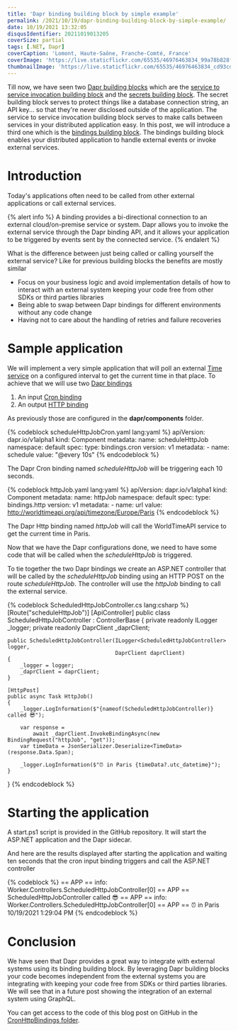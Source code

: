 ```yaml
---
title: 'Dapr binding building block by simple example'
permalink: /2021/10/19/dapr-binding-building-block-by-simple-example/
date: 10/19/2021 13:32:05
disqusIdentifier: 20211019013205
coverSize: partial
tags: [.NET, Dapr]
coverCaption: 'Lomont, Haute-Saône, Franche-Comté, France'
coverImage: 'https://live.staticflickr.com/65535/46976463834_99a78b828f_h.jpg'
thumbnailImage: 'https://live.staticflickr.com/65535/46976463834_cd93cdcab2_q.jpg'
---
```

Till now, we have seen two [Dapr building blocks](https://laurentkempe.com/tags/Dapr/) which are the [service to service invocation building block](https://docs.dapr.io/developing-applications/building-blocks/service-invocation/service-invocation-overview/) and the [secrets building block](https://docs.dapr.io/developing-applications/building-blocks/secrets/secrets-overview/). The secret building block serves to protect things like a database connection string, an API key... so that they're never disclosed outside of the application. The service to service invocation building block serves to make calls between services in your distributed application easy. In this post, we will introduce a third one which is the [bindings building block](https://docs.dapr.io/developing-applications/building-blocks/bindings/bindings-overview/). The bindings building block enables your distributed application to handle external events or invoke external services.
<!-- more -->
# Introduction

Today's applications often need to be called from other external applications or call external services.

{% alert info %}
A binding provides a bi-directional connection to an external cloud/on-premise service or system. Dapr allows you to invoke the external service through the Dapr binding API, and it allows your application to be triggered by events sent by the connected service.
{% endalert %}

What is the difference between just being called or calling yourself the external service? Like for previous building blocks the benefits are mostly similar
<p></p>

* Focus on your business logic and avoid implementation details of how to interact with an external system keeping your code free from other SDKs or third parties libraries
* Being able to swap between Dapr bindings for different environments without any code change
* Having not to care about the handling of retries and failure recoveries

# Sample application

We will implement a very simple application that will poll an external [Time service](http://worldtimeapi.org/) on a configured interval to get the current time in that place. To achieve that we will use two [Dapr bindings](https://docs.dapr.io/developing-applications/building-blocks/bindings/bindings-overview/)
<p></p>

1. An input [Cron binding](https://docs.dapr.io/reference/components-reference/supported-bindings/cron/)
1. An output [HTTP binding](https://docs.dapr.io/reference/components-reference/supported-bindings/http/)

As previously those are configured in the **dapr/components** folder.

{% codeblock scheduleHttpJobCron.yaml lang:yaml %}
apiVersion: dapr.io/v1alpha1
kind: Component
metadata:
  name: scheduleHttpJob
  namespace: default
spec:
  type: bindings.cron
  version: v1
  metadata:
    - name: schedule
      value: "@every 10s"
{% endcodeblock %}

The Dapr Cron binding named *scheduleHttpJob* will be triggering each 10 seconds.

{% codeblock httpJob.yaml lang:yaml %}
apiVersion: dapr.io/v1alpha1
kind: Component
metadata:
  name: httpJob
  namespace: default
spec:
  type: bindings.http
  version: v1
  metadata:
    - name: url
      value: http://worldtimeapi.org/api/timezone/Europe/Paris
{% endcodeblock %}

The Dapr Http binding named *httpJob* will call the WorldTimeAPI service to get the current time in Paris.

Now that we have the Dapr configurations done, we need to have some code that will be called when the *scheduleHttpJob* is triggered.

To tie together the two Dapr bindings we create an ASP.NET controller that will be called by the *scheduleHttpJob* binding using an HTTP POST on the route *scheduleHttpJob*. The controller will use the *httpJob* binding to call the external service.

{% codeblock ScheduledHttpJobController.cs lang:csharp %}
[Route("scheduleHttpJob")]
[ApiController]
public class ScheduledHttpJobController : ControllerBase
{
    private readonly ILogger<ScheduledHttpJobController> _logger;
    private readonly DaprClient _daprClient;

    public ScheduledHttpJobController(ILogger<ScheduledHttpJobController> logger,
                                      DaprClient daprClient)
    {
        _logger = logger;
        _daprClient = daprClient;
    }

    [HttpPost]
    public async Task HttpJob()
    {
        _logger.LogInformation($"{nameof(ScheduledHttpJobController)} called 😎");

        var response =
            await _daprClient.InvokeBindingAsync(new BindingRequest("httpJob", "get"));
        var timeData = JsonSerializer.Deserialize<TimeData>(response.Data.Span);

        _logger.LogInformation($"⏰ in Paris {timeData?.utc_datetime}");
    }
}
{% endcodeblock %}

# Starting the application

A start.ps1 script is provided in the GitHub repository. It will start the ASP.NET application and the Dapr sidecar.

And here are the results displayed after starting the application and waiting ten seconds that the cron input binding triggers and call the ASP.NET controller

{% codeblock %}
== APP == info: Worker.Controllers.ScheduledHttpJobController[0]
== APP ==       ScheduledHttpJobController called 😎
== APP == info: Worker.Controllers.ScheduledHttpJobController[0]
== APP ==       ⏰ in Paris 10/19/2021 1:29:04 PM
{% endcodeblock %}

# Conclusion

We have seen that Dapr provides a great way to integrate with external systems using its binding building block. By leveraging Dapr building blocks your code becomes independent from the external systems you are integrating with keeping your code free from SDKs or third parties libraries. We will see that in a future post showing the integration of an external system using GraphQL.

You can get access to the code of this blog post on GitHub in the [CronHttpBindings folder](https://github.com/laurentkempe/daprPlayground/tree/master/CronHttpBindings).
<p></p>

<?# githubCard user=laurentkempe repo=daprPlayground align=left /?>